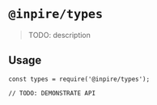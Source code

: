 # `@inpire/types`

> TODO: description

## Usage

```
const types = require('@inpire/types');

// TODO: DEMONSTRATE API
```
